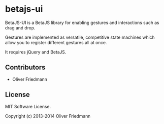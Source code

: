 betajs-ui
=================

BetaJS-UI is a BetaJS library for enabling gestures and interactions such as drag and drop.

Gestures are implemented as versatile, competitive state machines which allow you to register different
gestures all at once.

It requires jQuery and BetaJS.


## Contributors
- Oliver Friedmann


## License
MIT Software License.

Copyright (c) 2013-2014 Oliver Friedmann